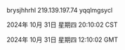 brysjhhrhl 219.139.197.74 yqqlmgsycl

2024年 10月 31日 星期四 20:10:02 CST

2024年 10月 31日 星期四 12:10:02 GMT
